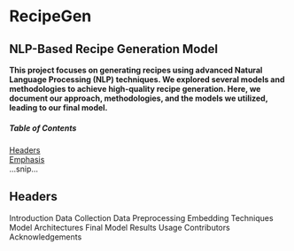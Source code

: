 # RecipeGen
## NLP-Based Recipe Generation Model


**This project focuses on generating recipes using advanced Natural Language Processing (NLP) techniques.
We explored several models and methodologies to achieve high-quality recipe generation. 
Here, we document our approach, methodologies, and the models we utilized, leading to our final model.**


##### Table of Contents  
[Headers](#headers)  
[Emphasis](#emphasis)  
...snip...    
<a name="headers"/>
## Headers

Introduction
Data Collection
Data Preprocessing
Embedding Techniques
Model Architectures
Final Model
Results
Usage
Contributors
Acknowledgements
